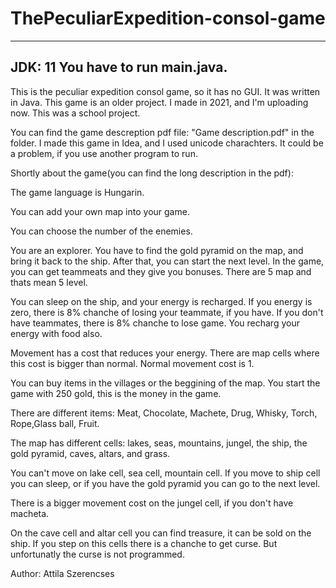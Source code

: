 # ThePeculiarExpedition-consol-game
-------------
JDK: 11
You have to run main.java.
-------------
This is the peculiar expedition consol game, so it has no GUI. It was written in Java. This game is an older project. I made in 2021, and I'm uploading now. This was a school project.

You can find the game descreption pdf file: "Game description.pdf" in the folder. I made this game in Idea, and I used unicode charachters. It could be a problem, if you use another program to run.


Shortly about the game(you can find the long description in the pdf):

The game language is Hungarin.

You can add your own map into your game.

You can choose the number of the enemies.

You are an explorer. You have to find the gold pyramid on the map, and bring it back to the ship. After that, you can start the next level. In the game, you can get teammeats and they give you bonuses. There are 5 map and thats mean 5 level. 

You can sleep on the ship, and your energy is recharged. If you energy is zero, there is 8% chanche of losing your teammate, if you have. If you don't have teammates, there is 8% chanche to lose game. You recharg your energy with food also.

Movement has a cost that reduces your energy. There are map cells where this cost is bigger than normal. Normal movement cost is 1.

You can buy items in the villages or the beggining of the map. You start the game with 250 gold, this is the money in the game.

There are different items: Meat, Chocolate, Machete, Drug, Whisky, Torch, Rope,Glass ball, Fruit.

The map has different cells: lakes, seas, mountains, jungel, the ship, the gold pyramid, caves, altars, and grass.

You can't move on lake cell, sea cell, mountain cell. If you move to ship cell you can sleep, or if you have the gold pyramid you can go to the next level.

There is a bigger movement cost on the jungel cell, if you don't have macheta. 

On the cave cell and altar cell you can find treasure, it can be sold on the ship. If you step on this cells there is a chanche to get curse. But unfortunatly the curse is not programmed.
 
Author: Attila Szerencses
